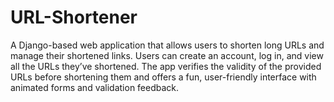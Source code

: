 # URL-Shortener
A Django-based web application that allows users to shorten long URLs and manage their shortened links. Users can create an account, log in, and view all the URLs they’ve shortened. The app verifies the validity of the provided URLs before shortening them and offers a fun, user-friendly interface with animated forms and validation feedback.
